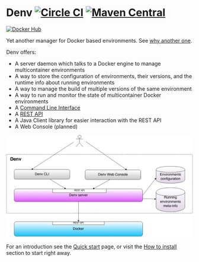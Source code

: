 Denv [![Circle CI](https://circleci.com/gh/ssouporg/denv.svg?style=badge)](https://circleci.com/gh/ssouporg/denv) [![Maven Central](https://maven-badges.herokuapp.com/maven-central/org.ssoup.denv/denv/badge.svg)](https://maven-badges.herokuapp.com/maven-central/org.ssoup.denv/denv)
====
[![Docker Hub](http://dockeri.co/image/alebellu/denv)](https://registry.hub.docker.com/u/alebellu/denv/)

Yet another manager for Docker based environments. See [why another one](https://github.com/ssouporg/denv/wiki/Rational).

Denv offers:

- A server daemon which talks to a Docker engine to manage multicontainer environments
- A way to store the configuration of environments, their versions, and the runtime info about running environments
- A way to manage the build of multiple versions of the same environment
- A way to run and monitor the state of multicontainer Docker environments
- A [Command Line Interface](https://github.com/ssouporg/denv/wiki/CLI-Commands)
- A [REST API](https://github.com/ssouporg/denv/wiki/REST-API)
- A Java Client library for easier interaction with the REST API
- A Web Console (planned)

![Denv L](docs/images/denv_small.jpg "Denv")

For an introduction see the [Quick start](https://github.com/ssouporg/denv/wiki/Quick-start) page, or visit the [How to install](https://github.com/ssouporg/denv/wiki/How-to-install) section to start right away.

